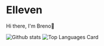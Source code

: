 # EIleven
Hi there, I'm Breno👋

![Github stats](https://github-readme-stats.vercel.app/api?username=EIleven&theme=dark&show_icons=true&count_private=true)
![Top Languages Card](https://github-readme-stats.vercel.app/api/top-langs/?username=EIleven&theme=dark&layout=compact)
